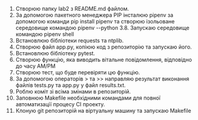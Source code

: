 1. Створюю папку lab2 з README.md файлом.
2. За допомогою пакетного менеджера PIP інсталюю pipenv за допомогою команди pip install pipenv та створюю ізольоване середовище командою pipenv --python 3.8. Запускаю середовище командою pipenv shell
3. Встановлюю бібліотеки requests та ntplib.
4. Створюю файл app.py, копіюю код з репозиторію та запускаю його.
5. Встановлюю бібліотеку pytest.
6. Створюю функцію, яка виводить вітальне повідомлення, відповідно до часу АМ/РМ
7. Створюю тест, що буде перевіряти цю функцію.
8. За допомогою операторів > та >> направляю результат виконання файлів tests.py та app.py у файл results.txt.
9. Роблю коміт зі всіма змінами в репозиторій.
10. Заповнюю Makefile необхідними командами для повної автоматизації процесу СІ проекту.
11. Клоную git репозиторій на віртуальну машину та запускаю Makefile



